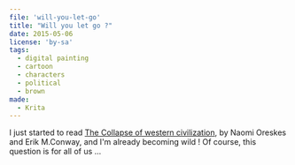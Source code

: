 ```yaml
---
file: 'will-you-let-go'
title: "Will you let go ?"
date: 2015-05-06
license: 'by-sa'
tags:
  - digital painting
  - cartoon
  - characters
  - political
  - brown
made:
  - Krita
---
```


I just started to read [The Collapse of western civilization](http://www.collapseofwesternciv.org/), by Naomi Oreskes and Erik M.Conway, and I'm already becoming wild !
Of course, this question is for all of us ...
